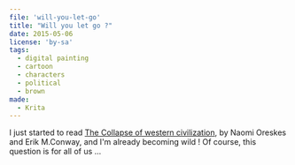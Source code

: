 ```yaml
---
file: 'will-you-let-go'
title: "Will you let go ?"
date: 2015-05-06
license: 'by-sa'
tags:
  - digital painting
  - cartoon
  - characters
  - political
  - brown
made:
  - Krita
---
```


I just started to read [The Collapse of western civilization](http://www.collapseofwesternciv.org/), by Naomi Oreskes and Erik M.Conway, and I'm already becoming wild !
Of course, this question is for all of us ...
